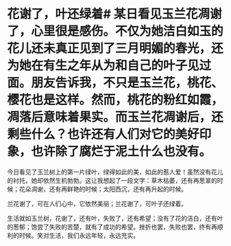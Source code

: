 # 花谢了，叶还绿着# 某日看见玉兰花凋谢了，心里很是感伤。不仅为她洁白如玉的花儿还未真正见到了三月明媚的春光，还为她在有生之年从为和自己的叶子见过面。朋友告诉我，不只是玉兰花，桃花、樱花也是这样。然而，桃花的粉红如霞，凋落后意味着果实。而玉兰花凋谢后，还剩些什么？也许还有人们对它的美好印象，也许除了腐烂于泥土什么也没有。

今日看见了玉兰树上的第一片绿叶，绿得如此的美，如此的惹人爱！虽然没有花儿的衬托，她却依然生机勃勃。这让我想起了一段文字：草木枯萎，还有再葱翠的时候；花朵凋谢，还有再鲜艳的时候；太阳西沉，还有再升起的时候。

兰花谢了，可在人们心中，它依然美丽；兰花谢了，可叶子还绿着。

生活就如玉兰树，花谢了，还有叶，失败了，还有希望；没有了花的洁白，还有叶的葱郁；饱尝了失败的苦楚，就有了成功的希望。挫折也罢，失败也罢，终有再顺利的时候。笑对生活，我们永远年轻，永远充实。
  